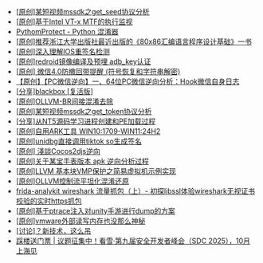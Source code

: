 + [[原创]某短视频mssdk之get_seed协议分析](https://bbs.kanxue.com/thread-287288.htm)
+ [[原创]基于Intel VT-x MTF的执行监视](https://bbs.kanxue.com/thread-287146.htm)
+ [PythomProtect - Python 混淆器](https://bbs.kanxue.com/thread-285032.htm)
+ [[原创]推荐浙江大学出版社最近出版的《80x86汇编语言程序设计基础》一书](https://bbs.kanxue.com/thread-286774.htm)
+ [[原创]深入理解IOS重签名检测](https://bbs.kanxue.com/thread-287185.htm)
+ [[原创]redroid镜像编译及预埋 adb_key认证](https://bbs.kanxue.com/thread-287127.htm)
+ [[原创] 微信4.0防撤回带提醒 (符号恢复和字符串解密)](https://bbs.kanxue.com/thread-286611.htm)
+ [【原创】【PC微信逆向】一、64位PC微信逆向分析：Hook微信自身日志](https://bbs.kanxue.com/thread-287010.htm)
+ [[分享]blackbox [复活版]](https://bbs.kanxue.com/thread-286308.htm)
+ [[原创]OLLVM-BR间接混淆去除](https://bbs.kanxue.com/thread-287262.htm)
+ [[原创]某短视频mssdk之get_token协议分析](https://bbs.kanxue.com/thread-287008.htm)
+ [[分享]从NT5源码学习进程创建和PE加载过程](https://bbs.kanxue.com/thread-287290.htm)
+ [[原创]自用ARK工具 WIN10:1709-WIN11:24H2](https://bbs.kanxue.com/thread-286026.htm)
+ [[原创]unidbg直接调用tiktok so生成签名](https://bbs.kanxue.com/thread-285623.htm)
+ [[原创] 淺談Cocos2djs逆向](https://bbs.kanxue.com/thread-283299.htm)
+ [[原创]关于某宝手表版本 apk 逆向分析过程](https://bbs.kanxue.com/thread-287025.htm)
+ [[原创]LLVM 基本块VMP保护之简易虚拟机示例实现](https://bbs.kanxue.com/thread-287259.htm)
+ [[原创]OLLVM控制流平坦化混淆还原](https://bbs.kanxue.com/thread-286151.htm)
+ [frida-analykit   wireshark 流量抓包（上）- 初探libssl体验wireshark无视证书校验的实时https抓包](https://bbs.kanxue.com/thread-286510.htm)
+ [[原创]基于ptrace注入对unity手游进行dump的方案](https://bbs.kanxue.com/thread-286222.htm)
+ [[原创]vmware外部读写内存也没那么神秘](https://bbs.kanxue.com/thread-284956.htm)
+ [[讨论]？新技术，这么吊](https://bbs.kanxue.com/thread-287291.htm)
+ [踩楼送门票 | 议题征集中！看雪·第九届安全开发者峰会（SDC 2025），10月上海见](https://bbs.kanxue.com/thread-285672.htm)

